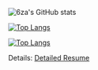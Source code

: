 
![6za's GitHub stats](https://github-readme-stats.vercel.app/api?username=6za&show_icons=true&theme=tokyonight)

[![Top Langs](https://github-readme-stats.vercel.app/api/top-langs/?username=6za&langs_count=8)](https://github.com/6za/github-readme-stats)

[![Top Langs](https://github-readme-stats.vercel.app/api/top-langs/?username=6zacode-toolbox&langs_count=8)](https://github.com/6zacode-toolbox/github-readme-stats)

Details: [Detailed Resume](https://kaxios.github.io/)

